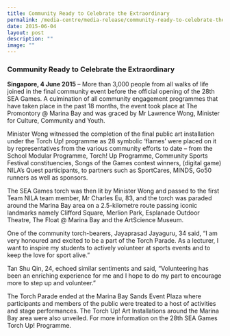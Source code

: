```yaml
---
title: Community Ready to Celebrate the Extraordinary
permalink: /media-centre/media-release/community-ready-to-celebrate-the-extraordinary/
date: 2015-06-04
layout: post
description: ""
image: ""
---
```

### **Community Ready to Celebrate the Extraordinary**

**Singapore, 4 June 2015** – More than 3,000 people from all walks of life joined in the final community event before the official opening of the 28th SEA Games. A culmination of all community engagement programmes that have taken place in the past 18 months, the event took place at The Promontory @ Marina Bay and was graced by Mr Lawrence Wong, Minister for Culture, Community and Youth.

Minister Wong witnessed the completion of the final public art installation under the Torch Up! programme as 28 symbolic ‘flames’ were placed on it by representatives from the various community efforts to date – from the School Modular Programme, Torch! Up Programme, Community Sports Festival constituencies, Songs of the Games contest winners, (digital game) NILA’s Quest participants, to partners such as SportCares, MINDS, Go50 runners as well as sponsors.

The SEA Games torch was then lit by Minister Wong and passed to the first Team NILA team member, Mr Charles Eu, 83, and the torch was paraded around the Marina Bay area on a 2.5-kilometre route passing iconic landmarks namely Clifford Square, Merlion Park, Esplanade Outdoor Theatre, The Float @ Marina Bay and the ArtScience Museum.

One of the community torch-bearers, Jayaprasad Jayaguru, 34 said, “I am very honoured and excited to be a part of the Torch Parade. As a lecturer, I want to inspire my students to actively volunteer at sports events and to keep the love for sport alive.” 

Tan Shu Qin, 24, echoed similar sentiments and said, “Volunteering has been an enriching experience for me and I hope to do my part to encourage more to step up and volunteer.” 

The Torch Parade ended at the Marina Bay Sands Event Plaza where participants and members of the public were treated to a host of activities and stage performances. The Torch Up! Art Installations around the Marina Bay area were also unveiled. For more information on the 28th SEA Games Torch Up! Programme.
